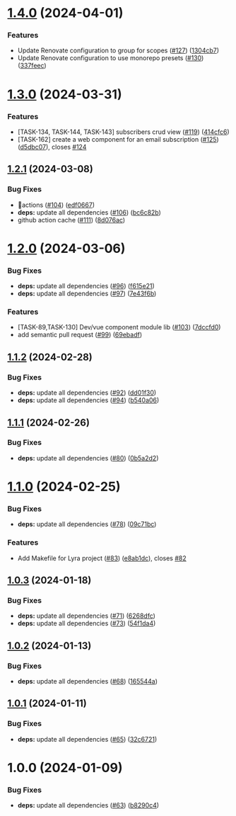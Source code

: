 # [1.4.0](https://github.com/yacosta738/lyra/compare/v1.3.0...v1.4.0) (2024-04-01)


### Features

* Update Renovate configuration to group for scopes ([#127](https://github.com/yacosta738/lyra/issues/127)) ([1304cb7](https://github.com/yacosta738/lyra/commit/1304cb7c54a0511a983aed2450613f470f1fb535))
* Update Renovate configuration to use monorepo presets ([#130](https://github.com/yacosta738/lyra/issues/130)) ([337feec](https://github.com/yacosta738/lyra/commit/337feece1e131c59f65f418d0e13ea62b67d28f3))

# [1.3.0](https://github.com/yacosta738/lyra/compare/v1.2.1...v1.3.0) (2024-03-31)


### Features

*  [TASK-134, TASK-144,  TASK-143] subscribers crud view ([#119](https://github.com/yacosta738/lyra/issues/119)) ([414cfc6](https://github.com/yacosta738/lyra/commit/414cfc64badd8a48a6ba6a913da05379910e0ccb))
* [TASK-162] create a web component for an email subscription ([#125](https://github.com/yacosta738/lyra/issues/125)) ([d5dbc07](https://github.com/yacosta738/lyra/commit/d5dbc07b5f549ed092a82eb0050db043c487a28b)), closes [#124](https://github.com/yacosta738/lyra/issues/124)

## [1.2.1](https://github.com/yacosta738/lyra/compare/v1.2.0...v1.2.1) (2024-03-08)


### Bug Fixes

* 🔂actions ([#104](https://github.com/yacosta738/lyra/issues/104)) ([edf0667](https://github.com/yacosta738/lyra/commit/edf06676e34667255e0911b32ddb55921a4defc9))
* **deps:** update all dependencies ([#106](https://github.com/yacosta738/lyra/issues/106)) ([bc6c82b](https://github.com/yacosta738/lyra/commit/bc6c82b1cfe68b251e31b7fd085d09d71355385c))
* github action cache ([#111](https://github.com/yacosta738/lyra/issues/111)) ([8d076ac](https://github.com/yacosta738/lyra/commit/8d076ac28dcb1b2cd5529e81ff981c16dbc3d7ed))

# [1.2.0](https://github.com/yacosta738/lyra/compare/v1.1.2...v1.2.0) (2024-03-06)


### Bug Fixes

* **deps:** update all dependencies ([#96](https://github.com/yacosta738/lyra/issues/96)) ([f615e21](https://github.com/yacosta738/lyra/commit/f615e21b3e2982704d18bc3a863dcc1e6eb50868))
* **deps:** update all dependencies ([#97](https://github.com/yacosta738/lyra/issues/97)) ([7e43f6b](https://github.com/yacosta738/lyra/commit/7e43f6bdee0b727bdf84a72f94abbe391285b103))


### Features

* [TASK-89,TASK-130] Dev/vue component module lib ([#103](https://github.com/yacosta738/lyra/issues/103)) ([7dccfd0](https://github.com/yacosta738/lyra/commit/7dccfd0f08b56a7ec816e37134ecc618daa4fece))
* add semantic pull request ([#99](https://github.com/yacosta738/lyra/issues/99)) ([69ebadf](https://github.com/yacosta738/lyra/commit/69ebadff94755eeff728bf42025c0edef1ce7a55))

## [1.1.2](https://github.com/yacosta738/lyra/compare/v1.1.1...v1.1.2) (2024-02-28)


### Bug Fixes

* **deps:** update all dependencies ([#92](https://github.com/yacosta738/lyra/issues/92)) ([dd01f30](https://github.com/yacosta738/lyra/commit/dd01f30f75f5d4bb8ff5920fa74edf09745d8a8b))
* **deps:** update all dependencies ([#94](https://github.com/yacosta738/lyra/issues/94)) ([b540a06](https://github.com/yacosta738/lyra/commit/b540a06702e96c39feb724aa732a9288961b3fe4))

## [1.1.1](https://github.com/yacosta738/lyra/compare/v1.1.0...v1.1.1) (2024-02-26)


### Bug Fixes

* **deps:** update all dependencies ([#80](https://github.com/yacosta738/lyra/issues/80)) ([0b5a2d2](https://github.com/yacosta738/lyra/commit/0b5a2d2d9fafa7a4bca654364dc52b11dc704d06))

# [1.1.0](https://github.com/yacosta738/lyra/compare/v1.0.3...v1.1.0) (2024-02-25)


### Bug Fixes

* **deps:** update all dependencies ([#78](https://github.com/yacosta738/lyra/issues/78)) ([09c71bc](https://github.com/yacosta738/lyra/commit/09c71bcad8bf333b8507bf5413b009ba0bcdb95b))


### Features

* Add Makefile for Lyra project ([#83](https://github.com/yacosta738/lyra/issues/83)) ([e8ab1dc](https://github.com/yacosta738/lyra/commit/e8ab1dc38b6b67327e4ed587cc977c98679a61cb)), closes [#82](https://github.com/yacosta738/lyra/issues/82)

## [1.0.3](https://github.com/yacosta738/lyra/compare/v1.0.2...v1.0.3) (2024-01-18)


### Bug Fixes

* **deps:** update all dependencies ([#71](https://github.com/yacosta738/lyra/issues/71)) ([6268dfc](https://github.com/yacosta738/lyra/commit/6268dfca152fd7dff3dd7ee21c5732fc7d19c7b7))
* **deps:** update all dependencies ([#73](https://github.com/yacosta738/lyra/issues/73)) ([54f1da4](https://github.com/yacosta738/lyra/commit/54f1da4693e1e8067f5fd6254e0997a2fda3ec8f))

## [1.0.2](https://github.com/yacosta738/lyra/compare/v1.0.1...v1.0.2) (2024-01-13)


### Bug Fixes

* **deps:** update all dependencies ([#68](https://github.com/yacosta738/lyra/issues/68)) ([165544a](https://github.com/yacosta738/lyra/commit/165544af707e45747f5fb0969e880dd1e6577df5))

## [1.0.1](https://github.com/yacosta738/lyra/compare/v1.0.0...v1.0.1) (2024-01-11)


### Bug Fixes

* **deps:** update all dependencies ([#65](https://github.com/yacosta738/lyra/issues/65)) ([32c6721](https://github.com/yacosta738/lyra/commit/32c6721db28dd0411c9b620105867d3ce8bcfd0c))

# 1.0.0 (2024-01-09)


### Bug Fixes

* **deps:** update all dependencies ([#63](https://github.com/yacosta738/lyra/issues/63)) ([b8290c4](https://github.com/yacosta738/lyra/commit/b8290c4f6e948eeb207dc9f011857a59a944da78))
